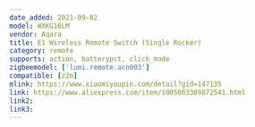```yaml
---
date_added: 2021-09-02
model: WXKG16LM
vendor: Aqara
title: E1 Wireless Remote Switch (Single Rocker)
category: remote
supports: action, batterypct, click_mode
zigbeemodel: ['lumi.remote.acn003']
compatible: [z2m]
mlink: https://www.xiaomiyoupin.com/detail?gid=147135
link: https://www.aliexpress.com/item/1005003309872541.html
link2: 
link3: 
---
```

 

